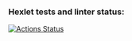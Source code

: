 ### Hexlet tests and linter status:
[![Actions Status](https://github.com/0byrif/java-project-61/actions/workflows/hexlet-check.yml/badge.svg)](https://github.com/0byrif/java-project-61/actions)